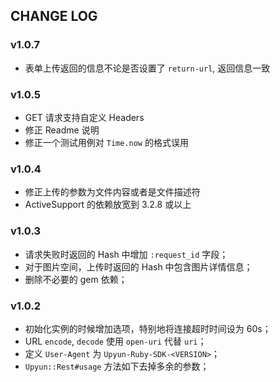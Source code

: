 ## CHANGE LOG

### v1.0.7
- 表单上传返回的信息不论是否设置了 `return-url`, 返回信息一致

### v1.0.5
- GET 请求支持自定义 Headers
- 修正 Readme 说明
- 修正一个测试用例对 `Time.now` 的格式误用

### v1.0.4
- 修正上传的参数为文件内容或者是文件描述符
- ActiveSupport 的依赖放宽到 3.2.8 或以上

### v1.0.3
- 请求失败时返回的 Hash 中增加 `:request_id` 字段；
- 对于图片空间，上传时返回的 Hash 中包含图片详情信息；
- 删除不必要的 gem 依赖；

### v1.0.2
- 初始化实例的时候增加选项，特别地将连接超时时间设为 60s；
- URL `encode`, `decode` 使用 `open-uri` 代替 `uri`；
- 定义 `User-Agent` 为 `Upyun-Ruby-SDK-<VERSION>`；
- `Upyun::Rest#usage` 方法如下去掉多余的参数；

